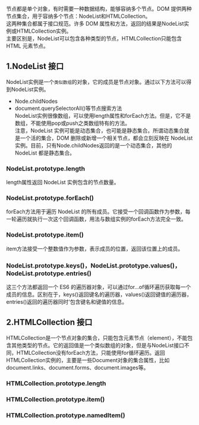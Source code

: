 节点都是单个对象，有时需要一种数据结构，能够容纳多个节点。DOM 提供两种节点集合，用于容纳多个节点：NodeList和HTMLCollection。  
这两种集合都属于接口规范。许多 DOM 属性和方法，返回的结果是NodeList实例或HTMLCollection实例。  
主要区别是，NodeList可以包含各种类型的节点，HTMLCollection只能包含 HTML 元素节点。  
## 1.NodeList 接口
NodeList实例是一个`类似数组`的对象，它的成员是节点对象。通过以下方法可以得到NodeList实例。
* Node.childNodes
* document.querySelectorAll()等节点搜索方法  
NodeList实例很像数组，可以使用length属性和forEach方法。但是，它不是数组，不能使用pop或push之类数组特有的方法。  
注意，NodeList 实例可能是动态集合，也可能是静态集合。所谓动态集合就是一个活的集合，DOM 删除或新增一个相关节点，都会立刻反映在 NodeList 实例。目前，只有Node.childNodes返回的是一个动态集合，其他的 NodeList 都是静态集合。  
### NodeList.prototype.length
length属性返回 NodeList 实例包含的节点数量。
### NodeList.prototype.forEach()
forEach方法用于遍历 NodeList 的所有成员。它接受一个回调函数作为参数，每一轮遍历就执行一次这个回调函数，用法与数组实例的forEach方法完全一致。
### NodeList.prototype.item()
item方法接受一个整数值作为参数，表示成员的位置，返回该位置上的成员。
### NodeList.prototype.keys()，NodeList.prototype.values()，NodeList.prototype.entries() 
这三个方法都返回一个 ES6 的遍历器对象，可以通过for...of循环遍历获取每一个成员的信息。区别在于，keys()返回键名的遍历器，values()返回键值的遍历器，entries()返回的遍历器同时'包含键名和键值的信息。
## 2.HTMLCollection 接口
HTMLCollection是一个节点对象的集合，只能包含元素节点（element），不能包含其他类型的节点。它的返回值是一个类似数组的对象，但是与NodeList接口不同，HTMLCollection没有forEach方法，只能使用for循环遍历。返回HTMLCollection实例的，主要是一些Document对象的集合属性，比如document.links、document.forms、document.images等。
### HTMLCollection.prototype.length
### HTMLCollection.prototype.item()
### HTMLCollection.prototype.namedItem() 


